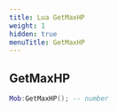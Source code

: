 ```yaml
---
title: Lua GetMaxHP
weight: 1
hidden: true
menuTitle: GetMaxHP
---
```

## GetMaxHP
```lua
Mob:GetMaxHP(); -- number
```